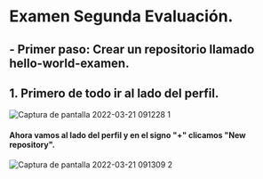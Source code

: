 # Examen Segunda Evaluación. 


## - Primer paso: Crear un repositorio llamado hello-world-examen. 


## 1. Primero de todo ir al lado del perfil.

![Captura de pantalla 2022-03-21 091228 1](https://user-images.githubusercontent.com/82807688/159230338-b08a8662-6095-472e-b19b-d1de8ecd7561.png)


#### Ahora vamos al lado del perfil y en el signo "+" clicamos "New repository".
![Captura de pantalla 2022-03-21 091309 2](https://user-images.githubusercontent.com/82807688/159230544-ac334136-fb16-48c6-bf4e-a5f14c22f70e.png)
